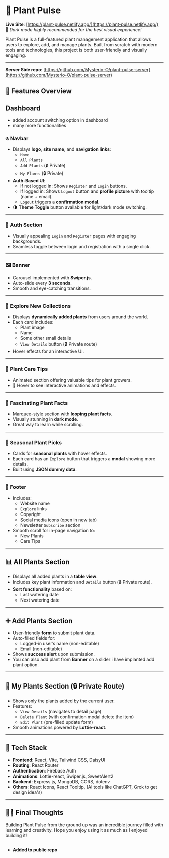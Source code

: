 # 🌿 Plant Pulse

**Live Site**: [https://plant-pulse.netlify.app/](https://plant-pulse.netlify.app/)  
🌙 *Dark mode highly recommended for the best visual experience!*

Plant Pulse is a full-featured plant management application that allows users to explore, add, and manage plants. Built from scratch with modern tools and technologies, this project is both user-friendly and visually engaging.

---

**Server Side repo**: [https://github.com/Mysterio-O/plant-pulse-server](https://github.com/Mysterio-O/plant-pulse-server)

## 🚀 Features Overview

## Dashboard
- added account switching option in dashboard
- many more functionalities

### 🔝 Navbar

- Displays **logo**, **site name**, and **navigation links**:
  - `Home`
  - `All Plants`
  - `Add Plants` (🔒 Private)
  - `My Plants` (🔒 Private)
- **Auth-Based UI**:
  - If not logged in: Shows `Register` and `Login` buttons.
  - If logged in: Shows `Logout` button and **profile picture** with tooltip (name + email).
  - `Logout` triggers a **confirmation modal**.
- 🌗 **Theme Toggle** button available for light/dark mode switching.

---

### 🔐 Auth Section

- Visually appealing `Login` and `Register` pages with engaging backgrounds.
- Seamless toggle between login and registration with a single click.

---

### 🖼️ Banner

- Carousel implemented with **Swiper.js**.
- Auto-slide every **3 seconds**.
- Smooth and eye-catching transitions.

---

### 🌱 Explore New Collections

- Displays **dynamically added plants** from users around the world.
- Each card includes:
  - Plant image
  - Name
  - Some other small details
  - `View Details` button (🔒 Private route)
- Hover effects for an interactive UI.

---

### 🧪 Plant Care Tips

- Animated section offering valuable tips for plant growers.
- 🌟 Hover to see interactive animations and effects.

---

### 🧠 Fascinating Plant Facts

- Marquee-style section with **looping plant facts**.
- Visually stunning in **dark mode**.
- Great way to learn while scrolling.

---

### 🍂 Seasonal Plant Picks

- Cards for **seasonal plants** with hover effects.
- Each card has an `Explore` button that triggers a **modal** showing more details.
- Built using **JSON dummy data**.

---

### 🦶 Footer

- Includes:
  - Website name
  - `Explore` links
  - Copyright
  - Social media icons (open in new tab)
  - Newsletter `Subscribe` section
- Smooth scroll for in-page navigation to:
  - New Plants
  - Care Tips

---

## 📊 All Plants Section

- Displays all added plants in a **table view**.
- Includes key plant information and `Details` button (🔒 Private route).
- **Sort functionality** based on:
  - Last watering date
  - Next watering date

---

## ➕ Add Plants Section

- User-friendly **form** to submit plant data.
- Auto-filled fields for:
  - Logged-in user’s name (non-editable)
  - Email (non-editable)
- Shows **success alert** upon submission.
- You can also add plant from **Banner** on a slider i have implanted add plant option.

---

## 🌿 My Plants Section (🔒 Private Route)

- Shows only the plants added by the current user.
- Features:
  - `View Details` (navigates to detail page)
  - `Delete Plant` (with confirmation modal delete the item)
  - `Edit Plant` (pre-filled update form)
- Smooth animations powered by **Lottie-react**.

---

## 🧰 Tech Stack

- **Frontend**: React, Vite, Tailwind CSS, DaisyUI
- **Routing**: React Router
- **Authentication**: Firebase Auth
- **Animations**: Lottie-react, Swiper.js, SweetAlert2
- **Backend**: Express.js, MongoDB, CORS, dotenv
- **Others**: React Icons, React Tooltip, (AI tools like ChatGPT, Grok to get design idea's)
---

## 🧑‍💻 Final Thoughts

Building Plant Pulse from the ground up was an incredible journey filled with learning and creativity. Hope you enjoy using it as much as I enjoyed building it!


##
- **Added to public repo**